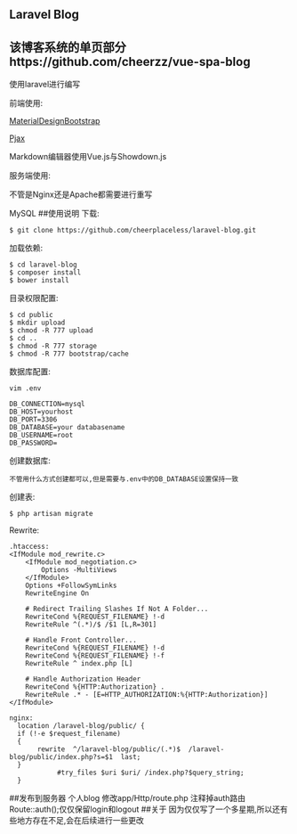 ## Laravel Blog 
## 该博客系统的单页部分https://github.com/cheerzz/vue-spa-blog
使用laravel进行编写

前端使用:

[MaterialDesignBootstrap](http://fezvrasta.github.io/bootstrap-material-design/)

[Pjax](https://github.com/defunkt/jquery-pjax)

Markdown编辑器使用Vue.js与Showdown.js

服务端使用:

不管是Nginx还是Apache都需要进行重写

MySQL
##使用说明
下载:
```
$ git clone https://github.com/cheerplaceless/laravel-blog.git
```
加载依赖:
```
$ cd laravel-blog
$ composer install
$ bower install
```
目录权限配置:
```
$ cd public
$ mkdir upload
$ chmod -R 777 upload
$ cd ..
$ chmod -R 777 storage
$ chmod -R 777 bootstrap/cache
```
数据库配置:
```
vim .env

DB_CONNECTION=mysql
DB_HOST=yourhost
DB_PORT=3306
DB_DATABASE=your databasename
DB_USERNAME=root
DB_PASSWORD=
```
创建数据库:
```
不管用什么方式创建都可以,但是需要与.env中的DB_DATABASE设置保持一致
```
创建表:
```
$ php artisan migrate
```
Rewrite:
```
.htaccess:
<IfModule mod_rewrite.c>
    <IfModule mod_negotiation.c>
        Options -MultiViews
    </IfModule>
    Options +FollowSymLinks
    RewriteEngine On

    # Redirect Trailing Slashes If Not A Folder...
    RewriteCond %{REQUEST_FILENAME} !-d
    RewriteRule ^(.*)/$ /$1 [L,R=301]

    # Handle Front Controller...
    RewriteCond %{REQUEST_FILENAME} !-d
    RewriteCond %{REQUEST_FILENAME} !-f
    RewriteRule ^ index.php [L]

    # Handle Authorization Header
    RewriteCond %{HTTP:Authorization} .
    RewriteRule .* - [E=HTTP_AUTHORIZATION:%{HTTP:Authorization}]
</IfModule>

nginx:
  location /laravel-blog/public/ {
  if (!-e $request_filename)
  {
       rewrite  ^/laravel-blog/public/(.*)$  /laravel-blog/public/index.php?s=$1  last;
  }
            #try_files $uri $uri/ /index.php?$query_string;
  }
```
##发布到服务器
个人blog 修改app/Http/route.php 注释掉auth路由Route::auth();仅仅保留login和logout
##关于
因为仅仅写了一个多星期,所以还有些地方存在不足,会在后续进行一些更改